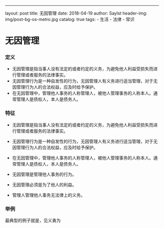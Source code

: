 ---
layout:     post
title:      无因管理 
date:       2018-04-19
author:     Saylst
header-img: img/post-bg-os-metro.jpg
catalog: true
tags:
    - 生活
    - 法律
    - 常识

# 无因管理

### 定义

- 无因管理是指当事人没有法定的或者约定的义务，为避免他人利益受损失而进行管理或者服务的法律事实。 
- 无因管理行为是一种自发性的行为，无因管理人有义务进行适当管理，对于无因管理行为人的合法权益，应及时给予保护。
- 在无因管理中，管理他人事务的人称管理人，被他人管理事务的人称本人。通常管理人是债权人，本人是债务人。

### 特征

- 无因管理是指当事人没有法定的或者约定的义务，为避免他人利益受损失而进行管理或者服务的法律事实。 
- 无因管理行为是一种自发性的行为，无因管理人有义务进行适当管理，对于无因管理行为人的合法权益，应及时给予保护。
- 在无因管理中，管理他人事务的人称管理人，被他人管理事务的人称本人。通常管理人是债权人，本人是债务人。

- 无因管理是管理他人事务的行为。
- 无因管理必须是为了他人的利益。
- 管理人管理他人事务无法律上的义务。


### 举例

最典型的例子就是，见义勇为
